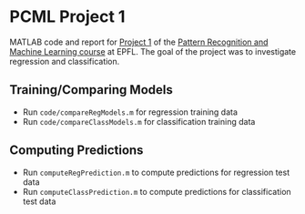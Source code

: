 # PCML Project 1

MATLAB code and report for [Project 1](http://icapeople.epfl.ch/mekhan/pcml15/project-1/index.html) of the [Pattern Recognition and Machine Learning course](http://icapeople.epfl.ch/mekhan/pcml15.html) at EPFL. The goal of the project was to investigate regression and classification.

## Training/Comparing Models

* Run `code/compareRegModels.m` for regression training data
* Run `code/compareClassModels.m` for classification training data


## Computing Predictions

* Run `computeRegPrediction.m` to compute predictions for regression test data
* Run `computeClassPrediction.m` to compute predictions for classification test data

